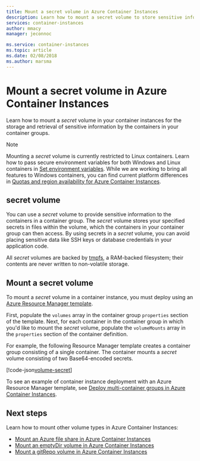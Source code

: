 ```yaml
---
title: Mount a secret volume in Azure Container Instances
description: Learn how to mount a secret volume to store sensitive information for access by your container instances
services: container-instances
author: mmacy
manager: jeconnoc

ms.service: container-instances
ms.topic: article
ms.date: 02/08/2018
ms.author: marsma
---
```


# Mount a secret volume in Azure Container Instances

Learn how to mount a *secret* volume in your container instances for the storage and retrieval of sensitive information by the containers in your container groups.

> [!NOTE]
> Mounting a *secret* volume is currently restricted to Linux containers. Learn how to pass secure environment variables for both Windows and Linux containers in [Set environment variables](container-instances-environment-variables.md). While we are working to bring all features to Windows containers, you can find current platform differences in [Quotas and region availability for Azure Container Instances](container-instances-quotas.md).

## secret volume

You can use a *secret* volume to provide sensitive information to the containers in a container group. The *secret* volume stores your specified secrets in files within the volume, which the containers in your container group can then access. By using secrets in a *secret* volume, you can avoid placing sensitive data like SSH keys or database credentials in your application code.

All *secret* volumes are backed by [tmpfs][tmpfs], a RAM-backed filesystem; their contents are never written to non-volatile storage.

## Mount a secret volume

To mount a *secret* volume in a container instance, you must deploy using an [Azure Resource Manager template](/azure/templates/microsoft.containerinstance/containergroups).

First, populate the `volumes` array in the container group `properties` section of the template. Next, for each container in the container group in which you'd like to mount the *secret* volume, populate the `volumeMounts` array in the `properties` section of the container definition.

For example, the following Resource Manager template creates a container group consisting of a single container. The container mounts a *secret* volume consisting of two Base64-encoded secrets.

<!-- https://github.com/Azure/azure-docs-json-samples/blob/master/container-instances/aci-deploy-volume-secret.json -->
[!code-json[volume-secret](~/azure-docs-json-samples/container-instances/aci-deploy-volume-secret.json)]

To see an example of container instance deployment with an Azure Resource Manager template, see [Deploy multi-container groups in Azure Container Instances](container-instances-multi-container-group.md).

## Next steps

Learn how to mount other volume types in Azure Container Instances:

* [Mount an Azure file share in Azure Container Instances](container-instances-volume-azure-files.md)
* [Mount an emptyDir volume in Azure Container Instances](container-instances-volume-emptydir.md)
* [Mount a gitRepo volume in Azure Container Instances](container-instances-volume-gitrepo.md)

<!-- LINKS - External -->
[tmpfs]: https://wikipedia.org/wiki/Tmpfs